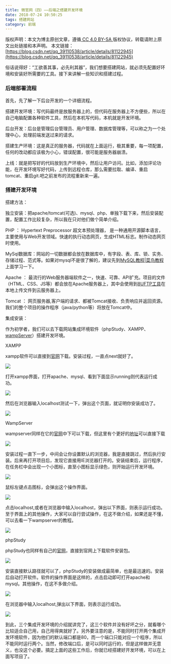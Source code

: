 ```yaml
---
title: 微官网（四）——后端之搭建开发环境
date: 2018-07-24 10:50:25
tags: 搭建网站
category: 前端
---
```

 [ ](http://creativecommons.org/licenses/by-sa/4.0/) 版权声明：本文为博主原创文章，遵循[ CC 4.0 BY-SA ](http://creativecommons.org/licenses/by-sa/4.0/)版权协议，转载请附上原文出处链接和本声明。  本文链接：[https://blog.csdn.net/qq_39110538/article/details/81122945](https://blog.csdn.net/qq_39110538/article/details/81122945)   
    
   俗话说得好：“工欲善其事，必先利其器”，我们想要搭建网站，就必须先配置好环境和安装好所需要的工具。接下来讲解一些知识和搭建过程。

 
### 后端部署流程

 首先，先了解一下后台开发的一个详细流程。

 搭建开发环境：写代码最终是放服务器上的，但代码在服务器上不方便些，所以在自己电脑配置各种软件工具，然后在本机写代码，本机就是开发环境。

 后台开发：后台是管理后台管理员、用户管理、数据库管理等，可以称之为一个处理中心，处理前端发送过来的请求。

 搭建生产环境：这是真正的服务器，代码就在上面运行，极其重要，每一项配置，任何的改动都应该极为小心，错误配置，很可能是服务器崩溃。

 上线：就是把写好的代码放到生产环境中，然后让用户访问。比如，添加评论功能，在开发环境写好代码，上传到远程仓库，那么需要拉取、编译、重启tomcat、重启git.吧之前发布的流程重新来一遍。

 

 
### 搭建开发环境

 搭建方法：

 独立安装：把apache/tomcat(可选)、mysql、php、单独下载下来，然后安装配置，配置工作比较复杂，所以我在只对他们做个简单介绍。

 PHP ： Hypertext Preprocessor 超文本预处理器， 是一种通用开源脚本语言，主要使用与Web开发领域。快速的执行动态网页，生成HTML标志。制作动态网页时使用。

 MySql数据库：网站的一切数据都会放在数据库中，有字段、表、库、锁、实务、存储过程、范式等。如果对mysql不是很了解的，建议先到[MySQL教程|菜鸟教程](http://www.runoob.com/mysql/mysql-tutorial.html)上面学习一下。

 Apache ： 最流行的Web服务器端软件之一，快速、可靠、API扩充。项目的文件（HTML、CSS、JS等）都会放在Apache服务器上，其中会使用到[8UFTP工具](https://pc.qq.com/detail/13/detail_3313.html)在本地上传文件到云服务器上。

 Tomcat ： 网页服务器,客户端的请求、都被Tomcat接收、负责响应并返回资源。我们的整个项目的操作程序（java/python等）将放在Tomcat中。

 集成安装：

 作为初学者，我们可以去下载网站集成环境软件（phpStudy、XAMPP、[wampServer](https://sourceforge.net/projects/wampserver/files/latest/download)）搭建开发环境。

 XAMPP

 xampp软件可以直接到[官网](https://downloadsapachefriends.global.ssl.fastly.net/xampp-files/5.6.36/xampp-win32-5.6.36-0-VC11-installer.exe?from_af=true)下载。安装过程，一直点next就好了。

 ![](https://img-blog.csdn.net/20180723101352833?watermark/2/text/aHR0cHM6Ly9ibG9nLmNzZG4ubmV0L3FxXzM5MTEwNTM4/font/5a6L5L2T/fontsize/400/fill/I0JBQkFCMA==/dissolve/70)

 打开xampp界面，打开apache、mysql、看到下面显示running则代表运行成功。

 ![](https://img-blog.csdn.net/20180719214404905?watermark/2/text/aHR0cHM6Ly9ibG9nLmNzZG4ubmV0L3FxXzM5MTEwNTM4/font/5a6L5L2T/fontsize/400/fill/I0JBQkFCMA==/dissolve/70)

 然后在浏览器输入localhost测试一下，弹出这个页面，就证明你安装成功了。

 ![](https://img-blog.csdn.net/20180722235045859?watermark/2/text/aHR0cHM6Ly9ibG9nLmNzZG4ubmV0L3FxXzM5MTEwNTM4/font/5a6L5L2T/fontsize/400/fill/I0JBQkFCMA==/dissolve/70)

 

 WampServer

 wampserver同样在它的[官网](http://www.wampserver.com/#download-wrapper)中下可以下载，但这里有个更好的[地址](https://sourceforge.net/projects/wampserver/)可以直接下载

 ![](https://img-blog.csdn.net/20180723102132880?watermark/2/text/aHR0cHM6Ly9ibG9nLmNzZG4ubmV0L3FxXzM5MTEwNTM4/font/5a6L5L2T/fontsize/400/fill/I0JBQkFCMA==/dissolve/70)

 安装过程一直下一步，中间会让你设置默认的浏览器，我是直接跳过，然后执行安装。后来再打开项目后，发现它直接用IE浏览器打开的。安装结束后，运行程序，在任务栏中会出现一个小图标，直至小图标显示绿色，则开始运行开发环境。

 ![](https://img-blog.csdn.net/20180723102732994?watermark/2/text/aHR0cHM6Ly9ibG9nLmNzZG4ubmV0L3FxXzM5MTEwNTM4/font/5a6L5L2T/fontsize/400/fill/I0JBQkFCMA==/dissolve/70)

 鼠标左键点击图标，会弹出这个操作界面。

 ![](https://img-blog.csdn.net/20180723102846730?watermark/2/text/aHR0cHM6Ly9ibG9nLmNzZG4ubmV0L3FxXzM5MTEwNTM4/font/5a6L5L2T/fontsize/400/fill/I0JBQkFCMA==/dissolve/70)

 点击localhost,或者在浏览器中输入localhost，弹出以下界面，则表示运行成功。至于界面上的其他操作，大家可以自行尝试操作，在这不做介绍，如果还是不懂，可以去看一下wampserver的教程。

 ![](https://img-blog.csdn.net/2018072310301472?watermark/2/text/aHR0cHM6Ly9ibG9nLmNzZG4ubmV0L3FxXzM5MTEwNTM4/font/5a6L5L2T/fontsize/400/fill/I0JBQkFCMA==/dissolve/70)

 

 phpStudy

 phpStudy也同样有自己的[官网](http://phpstudy.php.cn/phpstudy/PhpStudy20180211.zip)，直接到官网上下载软件安装包。

 ![](https://img-blog.csdn.net/20180723103502807?watermark/2/text/aHR0cHM6Ly9ibG9nLmNzZG4ubmV0L3FxXzM5MTEwNTM4/font/5a6L5L2T/fontsize/400/fill/I0JBQkFCMA==/dissolve/70)

 安装直接默认路径就可以了，phpStudy的安装做成最简单，也是最迅速的。安装后自动打开软件。软件的操作界面是这样的，点击启动即可打开apache和mysql。其他操作，在这不多做介绍。

 ![](https://img-blog.csdn.net/20180723103948210?watermark/2/text/aHR0cHM6Ly9ibG9nLmNzZG4ubmV0L3FxXzM5MTEwNTM4/font/5a6L5L2T/fontsize/400/fill/I0JBQkFCMA==/dissolve/70)

 在浏览器中输入localhost,弹出以下界面，则表示运行成功。

 ![](https://img-blog.csdn.net/20180723104240333?watermark/2/text/aHR0cHM6Ly9ibG9nLmNzZG4ubmV0L3FxXzM5MTEwNTM4/font/5a6L5L2T/fontsize/400/fill/I0JBQkFCMA==/dissolve/70)

 到此，三个集成开发环境的介绍就讲完了，这三个软件并没有好坏之分，就看哪个比较适合自己用，自己用得爽就好了。另外要注意的是，不能同时打开两个集成开发环境软件，因为他们的默认端口都是80，而一个端口只能对应一个程序，所以不能同时运行两个。当然，修改端口后，是可以同时运行的，但是这样做并无意义，也没这个必要。搞定上面的这些工作后，你就已经搭建好开发环境，可以在上面写项目了。

 

   
 